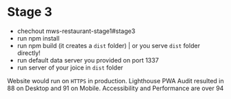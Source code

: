 # Stage 3

- chechout mws-restaurant-stage1#stage3
- run npm install
- run npm build (it creates a `dist` folder) | or you serve `dist` folder directly!
- run default data server you provided on port 1337
- run server of your joice in `dist` folder

Website would run on `HTTPS` in production. Lighthouse PWA Audit resulted in 88 on Desktop and 91 on Mobile. Accessibility and Performance are over 94
